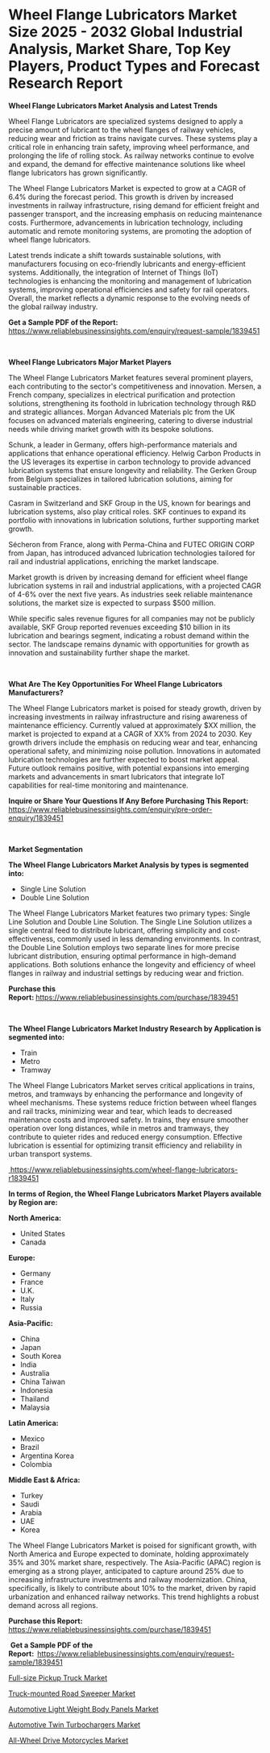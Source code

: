 <p><h1>Wheel Flange Lubricators Market Size 2025 - 2032 Global Industrial Analysis, Market Share, Top Key Players, Product Types and Forecast Research Report</h1></p><p><strong>Wheel Flange Lubricators Market Analysis and Latest Trends</strong></p>
<p><p>Wheel Flange Lubricators are specialized systems designed to apply a precise amount of lubricant to the wheel flanges of railway vehicles, reducing wear and friction as trains navigate curves. These systems play a critical role in enhancing train safety, improving wheel performance, and prolonging the life of rolling stock. As railway networks continue to evolve and expand, the demand for effective maintenance solutions like wheel flange lubricators has grown significantly.</p><p>The Wheel Flange Lubricators Market is expected to grow at a CAGR of 6.4% during the forecast period. This growth is driven by increased investments in railway infrastructure, rising demand for efficient freight and passenger transport, and the increasing emphasis on reducing maintenance costs. Furthermore, advancements in lubrication technology, including automatic and remote monitoring systems, are promoting the adoption of wheel flange lubricators.</p><p>Latest trends indicate a shift towards sustainable solutions, with manufacturers focusing on eco-friendly lubricants and energy-efficient systems. Additionally, the integration of Internet of Things (IoT) technologies is enhancing the monitoring and management of lubrication systems, improving operational efficiencies and safety for rail operators. Overall, the market reflects a dynamic response to the evolving needs of the global railway industry.</p></p>
<p><strong>Get a Sample PDF of the Report:&nbsp;</strong> <a href="https://www.reliablebusinessinsights.com/enquiry/request-sample/1839451?utm_campaign=97&utm_medium=2&utm_source=Github&utm_content=ia&utm_term=31032025&utm_id=wheel-flange-lubricators">https://www.reliablebusinessinsights.com/enquiry/request-sample/1839451</a></p>
<p>&nbsp;</p>
<p><strong>Wheel Flange Lubricators Major Market Players</strong></p>
<p><p>The Wheel Flange Lubricators Market features several prominent players, each contributing to the sector's competitiveness and innovation. Mersen, a French company, specializes in electrical purification and protection solutions, strengthening its foothold in lubrication technology through R&D and strategic alliances. Morgan Advanced Materials plc from the UK focuses on advanced materials engineering, catering to diverse industrial needs while driving market growth with its bespoke solutions.</p><p>Schunk, a leader in Germany, offers high-performance materials and applications that enhance operational efficiency. Helwig Carbon Products in the US leverages its expertise in carbon technology to provide advanced lubrication systems that ensure longevity and reliability. The Gerken Group from Belgium specializes in tailored lubrication solutions, aiming for sustainable practices.</p><p>Casram in Switzerland and SKF Group in the US, known for bearings and lubrication systems, also play critical roles. SKF continues to expand its portfolio with innovations in lubrication solutions, further supporting market growth.</p><p>Sécheron from France, along with Perma-China and FUTEC ORIGIN CORP from Japan, has introduced advanced lubrication technologies tailored for rail and industrial applications, enriching the market landscape.</p><p>Market growth is driven by increasing demand for efficient wheel flange lubrication systems in rail and industrial applications, with a projected CAGR of 4-6% over the next five years. As industries seek reliable maintenance solutions, the market size is expected to surpass $500 million.</p><p>While specific sales revenue figures for all companies may not be publicly available, SKF Group reported revenues exceeding $10 billion in its lubrication and bearings segment, indicating a robust demand within the sector. The landscape remains dynamic with opportunities for growth as innovation and sustainability further shape the market.</p></p>
<p>&nbsp;</p>
<p><strong>What Are The Key Opportunities For Wheel Flange Lubricators Manufacturers?</strong></p>
<p><p>The Wheel Flange Lubricators market is poised for steady growth, driven by increasing investments in railway infrastructure and rising awareness of maintenance efficiency. Currently valued at approximately $XX million, the market is projected to expand at a CAGR of XX% from 2024 to 2030. Key growth drivers include the emphasis on reducing wear and tear, enhancing operational safety, and minimizing noise pollution. Innovations in automated lubrication technologies are further expected to boost market appeal. Future outlook remains positive, with potential expansions into emerging markets and advancements in smart lubricators that integrate IoT capabilities for real-time monitoring and maintenance.</p></p>
<p><strong>Inquire or Share Your Questions If Any Before Purchasing This Report:</strong> <a href="https://www.reliablebusinessinsights.com/enquiry/pre-order-enquiry/1839451?utm_campaign=97&utm_medium=2&utm_source=Github&utm_content=ia&utm_term=31032025&utm_id=wheel-flange-lubricators">https://www.reliablebusinessinsights.com/enquiry/pre-order-enquiry/1839451</a></p>
<p>&nbsp;</p>
<p><strong>Market Segmentation</strong></p>
<p><strong>The Wheel Flange Lubricators Market Analysis by types is segmented into:</strong></p>
<p><ul><li>Single Line Solution</li><li>Double Line Solution</li></ul></p>
<p><p>The Wheel Flange Lubricators Market features two primary types: Single Line Solution and Double Line Solution. The Single Line Solution utilizes a single central feed to distribute lubricant, offering simplicity and cost-effectiveness, commonly used in less demanding environments. In contrast, the Double Line Solution employs two separate lines for more precise lubricant distribution, ensuring optimal performance in high-demand applications. Both solutions enhance the longevity and efficiency of wheel flanges in railway and industrial settings by reducing wear and friction.</p></p>
<p><strong>Purchase this Report:&nbsp;</strong><a href="https://www.reliablebusinessinsights.com/purchase/1839451?utm_campaign=97&utm_medium=2&utm_source=Github&utm_content=ia&utm_term=31032025&utm_id=wheel-flange-lubricators">https://www.reliablebusinessinsights.com/purchase/1839451</a></p>
<p>&nbsp;</p>
<p><strong>The Wheel Flange Lubricators Market Industry Research by Application is segmented into:</strong></p>
<p><ul><li>Train</li><li>Metro</li><li>Tramway</li></ul></p>
<p><p>The Wheel Flange Lubricators Market serves critical applications in trains, metros, and tramways by enhancing the performance and longevity of wheel mechanisms. These systems reduce friction between wheel flanges and rail tracks, minimizing wear and tear, which leads to decreased maintenance costs and improved safety. In trains, they ensure smoother operation over long distances, while in metros and tramways, they contribute to quieter rides and reduced energy consumption. Effective lubrication is essential for optimizing transit efficiency and reliability in urban transport systems.</p></p>
<p><a href="https://www.reliablebusinessinsights.com/wheel-flange-lubricators-r1839451?utm_campaign=97&utm_medium=2&utm_source=Github&utm_content=ia&utm_term=31032025&utm_id=wheel-flange-lubricators">&nbsp;https://www.reliablebusinessinsights.com/wheel-flange-lubricators-r1839451</a></p>
<p><strong>In terms of Region, the Wheel Flange Lubricators Market Players available by Region are:</strong></p>
<p>
    <p> <strong> North America: </strong>
        <ul>
            <li>United States</li>
            <li>Canada</li>
        </ul>
        </p> 
    <p> <strong> Europe: </strong>
        <ul>
            <li>Germany</li>
            <li>France</li>
            <li>U.K.</li>
            <li>Italy</li>
            <li>Russia</li>
        </ul>
        </p> 
    <p> <strong> Asia-Pacific: </strong>
        <ul>
            <li>China</li>
            <li>Japan</li>
            <li>South Korea</li>
            <li>India</li>
            <li>Australia</li>
            <li>China Taiwan</li>
            <li>Indonesia</li>
            <li>Thailand</li>
            <li>Malaysia</li>
        </ul>
        </p> 
    <p> <strong> Latin America: </strong>
        <ul>
            <li>Mexico</li>
            <li>Brazil</li>
            <li>Argentina Korea</li>
            <li>Colombia</li>
        </ul>
        </p> 
    <p> <strong> Middle East & Africa: </strong>
        <ul>
            <li>Turkey</li>
            <li>Saudi</li>
            <li>Arabia</li>
            <li>UAE</li>
            <li>Korea</li>
        </ul>
    </p>
    </p>
<p><p>The Wheel Flange Lubricators Market is poised for significant growth, with North America and Europe expected to dominate, holding approximately 35% and 30% market share, respectively. The Asia-Pacific (APAC) region is emerging as a strong player, anticipated to capture around 25% due to increasing infrastructure investments and railway modernization. China, specifically, is likely to contribute about 10% to the market, driven by rapid urbanization and enhanced railway networks. This trend highlights a robust demand across all regions.</p></p>
<p><strong>Purchase this Report: </strong><a href="https://www.reliablebusinessinsights.com/purchase/1839451?utm_campaign=97&utm_medium=2&utm_source=Github&utm_content=ia&utm_term=31032025&utm_id=wheel-flange-lubricators">https://www.reliablebusinessinsights.com/purchase/1839451</a></p>
<p>&nbsp;<strong>Get a Sample PDF of the Report:&nbsp;&nbsp;</strong><a href="https://www.reliablebusinessinsights.com/enquiry/request-sample/1839451?utm_campaign=97&utm_medium=2&utm_source=Github&utm_content=ia&utm_term=31032025&utm_id=wheel-flange-lubricators">https://www.reliablebusinessinsights.com/enquiry/request-sample/1839451</a></p>
<p><strong></strong></p>
<p><p><a href="https://github.com/moorsdorak31/Market-Research-Report-List-1/blob/main/full-size-pickup-truck-market.md?utm_campaign=97&utm_medium=2&utm_source=Github&utm_content=ia&utm_term=31032025&utm_id=wheel-flange-lubricators">Full-size Pickup Truck Market</a></p><p><a href="https://github.com/kuciakkukalo/Market-Research-Report-List-1/blob/main/truck-mounted-road-sweeper-market.md?utm_campaign=97&utm_medium=2&utm_source=Github&utm_content=ia&utm_term=31032025&utm_id=wheel-flange-lubricators">Truck-mounted Road Sweeper Market</a></p><p><a href="https://github.com/taffouasaoka/Market-Research-Report-List-1/blob/main/automotive-light-weight-body-panels-market.md?utm_campaign=97&utm_medium=2&utm_source=Github&utm_content=ia&utm_term=31032025&utm_id=wheel-flange-lubricators">Automotive Light Weight Body Panels Market</a></p><p><a href="https://github.com/bartzthateis/Market-Research-Report-List-1/blob/main/automotive-twin-turbochargers-market.md?utm_campaign=97&utm_medium=2&utm_source=Github&utm_content=ia&utm_term=31032025&utm_id=wheel-flange-lubricators">Automotive Twin Turbochargers Market</a></p><p><a href="https://github.com/danitkeavyx7/Market-Research-Report-List-1/blob/main/all-wheel-drive-motorcycles-market.md?utm_campaign=97&utm_medium=2&utm_source=Github&utm_content=ia&utm_term=31032025&utm_id=wheel-flange-lubricators">All-Wheel Drive Motorcycles Market</a></p></p>
